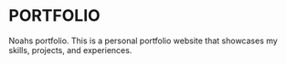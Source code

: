 # PORTFOLIO
 Noahs portfolio. This is a personal portfolio website that showcases my skills, projects, and experiences.
